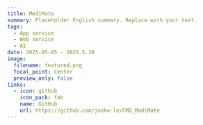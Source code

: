 ```yaml
---
title: MediMate
summary: Placeholder English summary. Replace with your text.
tags:
  - App service
  - Web service
  - AI
date: 2025-05-05 - 2025.5.30
image:
  filename: featured.png
  focal_point: Center
  preview_only: false
links:
  - icon: github
    icon_pack: fab
    name: GitHub
    url: https://github.com/jooho-le/CMD_MadiMate
---
```


